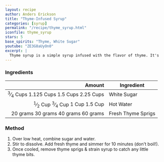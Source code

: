 ```yaml
---
layout: recipe
author: Anders Erickson
title: "Thyme-Infused Syrup"
categories: [syrup]
permalink: "/recipe/thyme_syrup.html"
iconfile: thyme_syrup
stars: 5
base_spirits: "Thyme, White Sugar"
youtube: "ZE3G8aUyOn0"
excerpt: |
  Thyme syrup is a simple syrup infused with the flavor of thyme. It's a versatile ingredient that can be used in a variety of drinks and dishes.
---
```


### Ingredients

|    Amount | Ingredient         |
| --------: | ------------------ |
| <span class="onex active"><sup>3</sup>&frasl;<sub>4</sub> Cups </span> <span class="onehalfx">1.125 Cups </span> <span class="twox">1.5 Cups </span> <span class="threex">2.25 Cups </span>| White Sugar        |
|   <span class="onex active"><sup>1</sup>&frasl;<sub>2</sub> Cup </span> <span class="onehalfx"><sup>3</sup>&frasl;<sub>4</sub> Cup </span> <span class="twox">1 Cup </span> <span class="threex">1.5 Cup </span>| Hot Water          |
|  <span class="onex active">20 grams </span> <span class="onehalfx">30 grams </span> <span class="twox">40 grams </span> <span class="threex">60 grams </span>| Fresh Thyme Sprigs |

### Method

1. Over low heat, combine sugar and water.
2. Stir to dissolve. Add fresh thyme and simmer for 10 minutes (don't boil!).
3. Once cooled, remove thyme sprigs & strain syrup to catch any little thyme bits.
